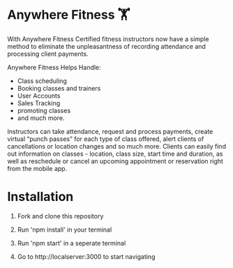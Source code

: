# Anywhere Fitness 🏋️ 

With Anywhere Fitness Certified fitness instructors now have a simple method to eliminate the unpleasantness of recording attendance and processing client payments.

Anywhere Fitness Helps Handle:
  - Class scheduling
  - Booking classes and trainers
  - User Accounts
  - Sales Tracking 
  - promoting classes
  - and much more.

Instructors can take attendance, request and process payments, create virtual “punch passes” for each type of class offered, alert clients of cancellations or location changes and so much more. Clients can easily find out information on classes - location, class size, start time and duration, as well as reschedule or cancel an upcoming appointment or reservation right from the mobile app.

# Installation

1. Fork and clone this repository

2. Run 'npm install' in your terminal

3. Run 'npm start' in a seperate terminal

4. Go to http://localserver:3000 to start navigating
